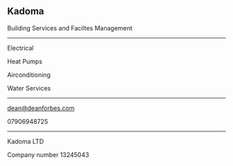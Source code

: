 ## Kadoma

Building Services and Faciltes Management 

--------



Electrical

Heat Pumps

Airconditioning


Water Services

--------

dean@deanforbes.com

07906948725

--------

Kadoma LTD 


Company number 13245043
